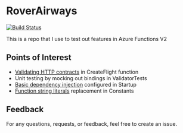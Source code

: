 # RoverAirways

[![Build Status](https://roversoftware.visualstudio.com/Rover%20Airways/_apis/build/status/Rover%20Airways%20FunctionApp?branchName=master)](https://roversoftware.visualstudio.com/Rover%20Airways/_build/latest?definitionId=1&branchName=master)

This is a repo that I use to test out features in Azure Functions V2

## Points of Interest

- [Validating HTTP contracts](https://marcroussy.com/2019/06/14/http-trigger-function-request-validation/) in CreateFlight function
- Unit testing by mocking out bindings in ValidatorTests
- [Basic dependency injection](https://marcroussy.com/2019/05/31/azure-functions-built-in-dependency-injection/) configured in Startup
- [Function string literals](https://marcroussy.com/2019/12/02/string-literals-in-azure-function-projects/) replacement in Constants

## Feedback

For any questions, requests, or feedback, feel free to create an issue.
